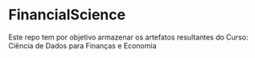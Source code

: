 # FinancialScience
Este repo tem por objetivo armazenar os artefatos resultantes do Curso: Ciência de Dados para Finanças e Economia
